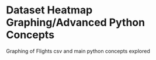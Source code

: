 # Dataset Heatmap Graphing/Advanced Python Concepts
 Graphing of Flights csv and main python concepts explored
